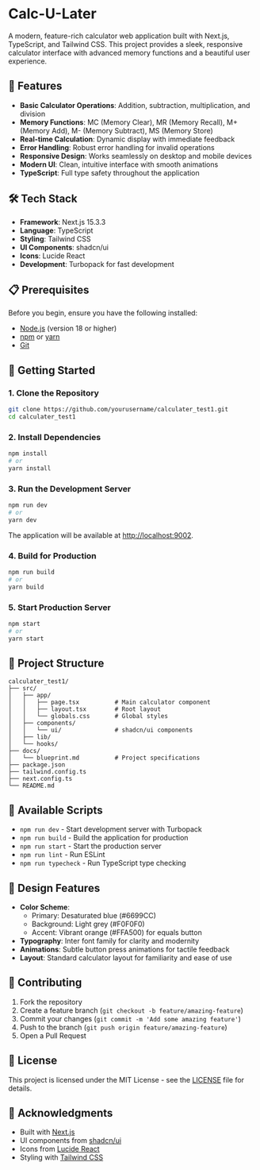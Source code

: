 # Calc-U-Later

A modern, feature-rich calculator web application built with Next.js, TypeScript, and Tailwind CSS. This project provides a sleek, responsive calculator interface with advanced memory functions and a beautiful user experience.

## 🚀 Features

- **Basic Calculator Operations**: Addition, subtraction, multiplication, and division
- **Memory Functions**: MC (Memory Clear), MR (Memory Recall), M+ (Memory Add), M- (Memory Subtract), MS (Memory Store)
- **Real-time Calculation**: Dynamic display with immediate feedback
- **Error Handling**: Robust error handling for invalid operations
- **Responsive Design**: Works seamlessly on desktop and mobile devices
- **Modern UI**: Clean, intuitive interface with smooth animations
- **TypeScript**: Full type safety throughout the application

## 🛠️ Tech Stack

- **Framework**: Next.js 15.3.3
- **Language**: TypeScript
- **Styling**: Tailwind CSS
- **UI Components**: shadcn/ui
- **Icons**: Lucide React
- **Development**: Turbopack for fast development

## 📋 Prerequisites

Before you begin, ensure you have the following installed:
- [Node.js](https://nodejs.org/) (version 18 or higher)
- [npm](https://www.npmjs.com/) or [yarn](https://yarnpkg.com/)
- [Git](https://git-scm.com/)

## 🚀 Getting Started

### 1. Clone the Repository

```bash
git clone https://github.com/yourusername/calculater_test1.git
cd calculater_test1
```

### 2. Install Dependencies

```bash
npm install
# or
yarn install
```

### 3. Run the Development Server

```bash
npm run dev
# or
yarn dev
```

The application will be available at [http://localhost:9002](http://localhost:9002).

### 4. Build for Production

```bash
npm run build
# or
yarn build
```

### 5. Start Production Server

```bash
npm start
# or
yarn start
```

## 📁 Project Structure

```
calculater_test1/
├── src/
│   ├── app/
│   │   ├── page.tsx          # Main calculator component
│   │   ├── layout.tsx        # Root layout
│   │   └── globals.css       # Global styles
│   ├── components/
│   │   └── ui/               # shadcn/ui components
│   ├── lib/
│   └── hooks/
├── docs/
│   └── blueprint.md          # Project specifications
├── package.json
├── tailwind.config.ts
├── next.config.ts
└── README.md
```

## 🎯 Available Scripts

- `npm run dev` - Start development server with Turbopack
- `npm run build` - Build the application for production
- `npm run start` - Start the production server
- `npm run lint` - Run ESLint
- `npm run typecheck` - Run TypeScript type checking

## 🎨 Design Features

- **Color Scheme**: 
  - Primary: Desaturated blue (#6699CC)
  - Background: Light grey (#F0F0F0)
  - Accent: Vibrant orange (#FFA500) for equals button
- **Typography**: Inter font family for clarity and modernity
- **Animations**: Subtle button press animations for tactile feedback
- **Layout**: Standard calculator layout for familiarity and ease of use

## 🤝 Contributing

1. Fork the repository
2. Create a feature branch (`git checkout -b feature/amazing-feature`)
3. Commit your changes (`git commit -m 'Add some amazing feature'`)
4. Push to the branch (`git push origin feature/amazing-feature`)
5. Open a Pull Request

## 📝 License

This project is licensed under the MIT License - see the [LICENSE](LICENSE) file for details.

## 🙏 Acknowledgments

- Built with [Next.js](https://nextjs.org/)
- UI components from [shadcn/ui](https://ui.shadcn.com/)
- Icons from [Lucide React](https://lucide.dev/)
- Styling with [Tailwind CSS](https://tailwindcss.com/)



